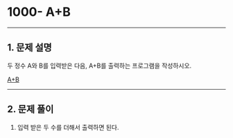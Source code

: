 # 1000-  A+B

<hr/>

## 1. 문제 설명

두 정수 A와 B를 입력받은 다음, A+B를 출력하는 프로그램을 작성하시오.

[A+B](<https://www.acmicpc.net/problem/1000>)

------

## 2. 문제 풀이

1. 입력 받은 두 수를 더해서 출력하면 된다.
